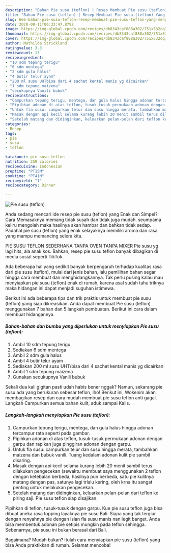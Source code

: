 ```yaml
---
description: "Bahan Pie susu (teflon) | Resep Membuat Pie susu (teflon) Yang Menggugah Selera"
title: "Bahan Pie susu (teflon) | Resep Membuat Pie susu (teflon) Yang Menggugah Selera"
slug: 666-bahan-pie-susu-teflon-resep-membuat-pie-susu-teflon-yang-menggugah-selera
date: 2020-08-11T06:33:47.879Z
image: https://img-global.cpcdn.com/recipes/db8343caf888a302/751x532cq70/pie-susu-teflon-foto-resep-utama.jpg
thumbnail: https://img-global.cpcdn.com/recipes/db8343caf888a302/751x532cq70/pie-susu-teflon-foto-resep-utama.jpg
cover: https://img-global.cpcdn.com/recipes/db8343caf888a302/751x532cq70/pie-susu-teflon-foto-resep-utama.jpg
author: Mathilda Strickland
ratingvalue: 3.3
reviewcount: 13
recipeingredient:
- "10 sdm tepung terigu"
- "6 sdm mentega"
- "2 sdm gula halus"
- "4 butir telur ayam"
- "200 ml susu UHTbisa dari 4 sachet kental manis yg dicairkan"
- "1 sdm tepung maizena"
- "secukupnya Vanili bubuk"
recipeinstructions:
- "Campurkan tepung terigu, mentega, dan gula halus hingga adonan tercampur rata seperti pada gambar."
- "Pipihkan adonan di atas teflon, tusuk-tusuk permukaan adonan dengan garpu dan rapikan juga pinggiran adonan dengan garpu."
- "Untuk fla susu: campurkan telur dan susu hingga merata, tambahkan maizena dan bubuk vanili. Tuang kedalam adonan kulit pie sambil disaring."
- "Masak dengan api kecil selama kurang lebih 20 menit sambil terus dilakukan pengecekan (sewaktu membuat saya menggunakan 2 teflon dengan ketebalan berbeda, hasilnya pun berbeda, satu pie kulitnya matang dengan pas, satunya lagi trlalu kering, oleh krna itu sangat penting untuk melakukan pengecekan."
- "Setelah matang dan didinginkan, keluarkan pelan-pelan dari teflon ke piring saji. Pie susu teflon siap disajikan."
categories:
- Resep
tags:
- pie
- susu
- teflon

katakunci: pie susu teflon 
nutrition: 259 calories
recipecuisine: Indonesian
preptime: "PT15M"
cooktime: "PT41M"
recipeyield: "1"
recipecategory: Dinner

---
```



![Pie susu (teflon)](https://img-global.cpcdn.com/recipes/db8343caf888a302/751x532cq70/pie-susu-teflon-foto-resep-utama.jpg)

Anda sedang mencari ide resep pie susu (teflon) yang Enak dan Simpel? Cara Memasaknya memang tidak susah dan tidak juga mudah. seumpama keliru mengolah maka hasilnya akan hambar dan bahkan tidak sedap. Padahal pie susu (teflon) yang enak selayaknya memiliki aroma dan rasa yang mampu memancing selera kita.

PIE SUSU TEFLON SEDERHANA TANPA OVEN TANPA MIXER Pie susu yg lagi hits, ala anak kos. Bahkan, resep pie susu teflon banyak dibagikan di media sosial seperti TikTok.

Ada beberapa hal yang sedikit banyak berpengaruh terhadap kualitas rasa dari pie susu (teflon), mulai dari jenis bahan, lalu pemilihan bahan segar hingga cara membuat dan menghidangkannya. Tak perlu pusing kalau mau menyiapkan pie susu (teflon) enak di rumah, karena asal sudah tahu triknya maka hidangan ini dapat menjadi suguhan istimewa.


Berikut ini ada beberapa tips dan trik praktis untuk membuat pie susu (teflon) yang siap dikreasikan. Anda dapat membuat Pie susu (teflon) menggunakan 7 bahan dan 5 langkah pembuatan. Berikut ini cara dalam membuat hidangannya.

<!--inarticleads1-->

##### Bahan-bahan dan bumbu yang diperlukan untuk menyiapkan Pie susu (teflon):

1. Ambil 10 sdm tepung terigu
1. Sediakan 6 sdm mentega
1. Ambil 2 sdm gula halus
1. Ambil 4 butir telur ayam
1. Sediakan 200 ml susu UHT/bisa dari 4 sachet kental manis yg dicairkan
1. Ambil 1 sdm tepung maizena
1. Gunakan secukupnya Vanili bubuk


Sekali dua kali gigitan pasti udah habis bener nggak? Namun, sekarang pie susu ada yang berukuran sebesar teflon, lho! Berikut ini, Wokenim akan membagikan resep dan cara mudah membuat pie susu teflon anti gagal. Langkah Campurkan semua bahan kulit, aduk sampai Kalis. 

<!--inarticleads2-->

##### Langkah-langkah menyiapkan Pie susu (teflon):

1. Campurkan tepung terigu, mentega, dan gula halus hingga adonan tercampur rata seperti pada gambar.
1. Pipihkan adonan di atas teflon, tusuk-tusuk permukaan adonan dengan garpu dan rapikan juga pinggiran adonan dengan garpu.
1. Untuk fla susu: campurkan telur dan susu hingga merata, tambahkan maizena dan bubuk vanili. Tuang kedalam adonan kulit pie sambil disaring.
1. Masak dengan api kecil selama kurang lebih 20 menit sambil terus dilakukan pengecekan (sewaktu membuat saya menggunakan 2 teflon dengan ketebalan berbeda, hasilnya pun berbeda, satu pie kulitnya matang dengan pas, satunya lagi trlalu kering, oleh krna itu sangat penting untuk melakukan pengecekan.
1. Setelah matang dan didinginkan, keluarkan pelan-pelan dari teflon ke piring saji. Pie susu teflon siap disajikan.


Pipihkan di teflon, tusuk-tusuk dengan garpu. Kue pie susu teflon juga bisa dibuat aneka rasa topping layaknya pie susu Bali. Siapa yang tak tergiur dengan renyahnya pie dengan isian fla susu manis nan legit banget. Anda bisa membentuk adonan pie setipis mungkin pada teflon sehingga. Sebenarnya, pie susu ini bukan berasal dari Bali. 

Bagaimana? Mudah bukan? Itulah cara menyiapkan pie susu (teflon) yang bisa Anda praktikkan di rumah. Selamat mencoba!
